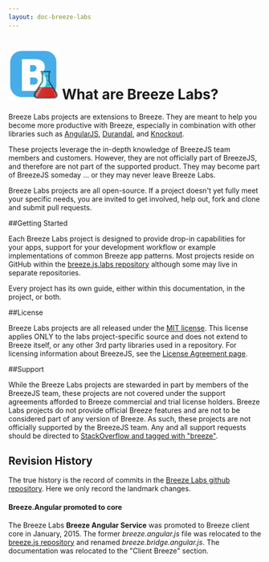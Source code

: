 ```yaml
---
layout: doc-breeze-labs
---
```

# ![Breeze Labs](/images/logos/BreezeLabsB.png "Breeze Labs") What are Breeze Labs?

Breeze Labs projects are extensions to Breeze. They are meant to help you become more productive with Breeze, especially in combination with other libraries such as [AngularJS](http://angularjs.org/),  [Durandal](http://durandaljs.com/),  and [Knockout](http://knockoutjs.com/).

These projects leverage the in-depth knowledge of BreezeJS team members and customers. However, they are not officially part of BreezeJS, and therefore are not part of the supported product. They may become part of BreezeJS someday ... or they may never leave Breeze Labs.

Breeze Labs projects are all open-source. If a project doesn't yet fully meet your specific needs, you are invited to get involved, help out, fork and clone and submit pull requests. 

##Getting Started

Each Breeze Labs project is designed to provide drop-in capabilities for your apps, support for your development workflow or example implementations of common Breeze app patterns. Most projects reside on GitHub within the <a href="https://github.com/Breeze/breeze.js.labs" target="_blank">breeze.js.labs repository</a> although some may live in separate repositories. 

Every project has its own guide, either within this documentation, in the project, or both.

##License

Breeze Labs projects are all released under the <a href="http://opensource.org/licenses/mit-license.php" target="_blank">MIT license</a>. This license applies ONLY to the labs project-specific source and does not extend to Breeze itself, or any other 3rd party libraries used in a repository. For licensing information about BreezeJS, see the [License Agreement page](http://www.breezejs.com/license).

##Support

While the Breeze Labs projects are stewarded in part by members of the BreezeJS team, these projects are not covered under the support agreements afforded to Breeze commercial and trial license holders. Breeze Labs projects do not provide official Breeze features and are not to be considered part of any version of Breeze. As such, these projects are not officially supported by the BreezeJS team. Any and all support requests should be directed to <a href="http://stackoverflow.com/questions/tagged/breeze?sort=newest" target="_blank">StackOverflow and tagged with "breeze"</a>.

## Revision History
The true history is the record of commits in the [Breeze Labs github repository](https://github.com/Breeze/breeze.js.labs). Here we only record the landmark changes.

#### Breeze.Angular promoted to core
The Breeze Labs **Breeze Angular Service** was promoted to Breeze client core in January, 2015. The former *breeze.angular.js* file was relocated to the [breeze.js repository](https://github.com/Breeze/breeze.js/blob/master/src/breeze.bridge.angular.js) and renamed *breeze.bridge.angular.js*. The documentation was relocated to the "Client Breeze" section.